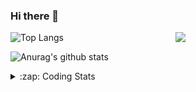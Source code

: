 ### Hi there 👋

<!--
**tao8687/tao8687** is a ✨ _special_ ✨ repository because its `README.md` (this file) appears on your GitHub profile.

Here are some ideas to get you started:

- 🔭 I’m currently working on ...
- 🌱 I’m currently learning ...
- 👯 I’m looking to collaborate on ...
- 🤔 I’m looking for help with ...
- 💬 Ask me about ...
- 📫 How to reach me: ...
- 😄 Pronouns: ...
- ⚡ Fun fact: ...
-->

<img align='right' src="https://media.giphy.com/media/M9gbBd9nbDrOTu1Mqx/giphy.gif" width="240">

  
![Top Langs](https://github-readme-stats.vercel.app/api/top-langs/?username=tao8687&layout=compact&title_color=23238E&text_color=A67D3D)

![Anurag's github stats](https://github-readme-stats.vercel.app/api?username=tao8687&show_icons=true&&text_color=A67D3D&title_color=23238E&show_icons=false&count_private=true&hide=stars)

<details>
  <summary>:zap: Coding Stats</summary>
  <br>
    
<!--START_SECTION:waka-->
![Code Time](http://img.shields.io/badge/Code%20Time-552%20hrs%2056%20mins-blue)

![Profile Views](http://img.shields.io/badge/Profile%20Views-1-blue)

**🐱 My GitHub Data** 

> 🏆 246 Contributions in the Year 2022
 > 
> 📦 1.4 MB Used in GitHub's Storage 
 > 
> 🚫 Not Opted to Hire
 > 
> 📜 47 Public Repositories 
 > 
> 🔑 21 Private Repositories  
 > 
**I'm an Early 🐤** 

```text
🌞 Morning    117 commits    ██████████████████░░░░░░░   72.67% 
🌆 Daytime    21 commits     ███░░░░░░░░░░░░░░░░░░░░░░   13.04% 
🌃 Evening    23 commits     ███░░░░░░░░░░░░░░░░░░░░░░   14.29% 
🌙 Night      0 commits      ░░░░░░░░░░░░░░░░░░░░░░░░░   0.0%

```
📅 **I'm Most Productive on Monday** 

```text
Monday       38 commits     ██████░░░░░░░░░░░░░░░░░░░   23.6% 
Tuesday      25 commits     ████░░░░░░░░░░░░░░░░░░░░░   15.53% 
Wednesday    24 commits     ███░░░░░░░░░░░░░░░░░░░░░░   14.91% 
Thursday     18 commits     ██░░░░░░░░░░░░░░░░░░░░░░░   11.18% 
Friday       24 commits     ███░░░░░░░░░░░░░░░░░░░░░░   14.91% 
Saturday     15 commits     ██░░░░░░░░░░░░░░░░░░░░░░░   9.32% 
Sunday       17 commits     ██░░░░░░░░░░░░░░░░░░░░░░░   10.56%

```


📊 **This Week I Spent My Time On** 

```text
⌚︎ Time Zone: Asia/Shanghai

💬 Programming Languages: 
Python                   16 hrs 48 mins      ███████████████░░░░░░░░░░   62.98% 
C++                      6 hrs 5 mins        █████░░░░░░░░░░░░░░░░░░░░   22.84% 
Other                    1 hr 51 mins        █░░░░░░░░░░░░░░░░░░░░░░░░   6.98% 
Makefile                 43 mins             ░░░░░░░░░░░░░░░░░░░░░░░░░   2.74% 
Markdown                 28 mins             ░░░░░░░░░░░░░░░░░░░░░░░░░   1.8%

🔥 Editors: 
VS Code                  26 hrs 40 mins      █████████████████████████   100.0%

🐱‍💻 Projects: 
VC0768_NPU_ToolKits_V1.0.12 hrs              ███████████░░░░░░░░░░░░░░   45.0% 
vc0768                   12 hrs              ███████████░░░░░░░░░░░░░░   44.98% 
yolov5                   2 hrs 28 mins       ██░░░░░░░░░░░░░░░░░░░░░░░   9.29% 
caffe                    11 mins             ░░░░░░░░░░░░░░░░░░░░░░░░░   0.73%

💻 Operating System: 
Linux                    26 hrs 40 mins      █████████████████████████   100.0%

```

**I Mostly Code in Python** 

```text
Python                   9 repos             ████████░░░░░░░░░░░░░░░░░   33.33% 
C++                      5 repos             ████░░░░░░░░░░░░░░░░░░░░░   18.52% 
C                        5 repos             ████░░░░░░░░░░░░░░░░░░░░░   18.52% 
Shell                    2 repos             █░░░░░░░░░░░░░░░░░░░░░░░░   7.41% 
JavaScript               2 repos             █░░░░░░░░░░░░░░░░░░░░░░░░   7.41%

```


**Timeline**

![Chart not found](https://raw.githubusercontent.com/tao8687/tao8687/master/charts/bar_graph.png) 


 Last Updated on 06/09/2022 02:39:03 UTC
<!--END_SECTION:waka-->
</details>
